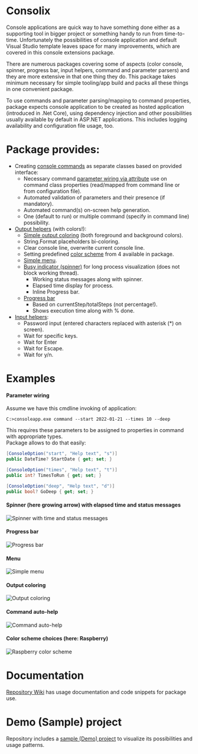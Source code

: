 # Consolix

Console applications are quick way to have something done either as a supporting tool in bigger project or something handy to run from time-to-time. Unfortunately the possibilities of console application and default Visual Studio template leaves space for many improvements, which are covered in this console extensions package.

There are numerous packages covering some of aspects (color console, spinner, progress bar, input helpers, command and parameter parsers) and they are more extensive in that one thing they do. This package takes minimum necessary for simple tooling/app build and packs all these things in one convenient package.

To use commands and parameter parsing/mapping to command properties, package expects console application to be created as hosted application (introduced in .Net Core), using dependency injection and other possibilities usually available by default in ASP.NET applications. This includes logging availability and configuration file usage, too.

# Package provides:

* Creating [console commands](https://github.com/salixzs/Consolix/wiki/Commands) as separate classes based on provided interface:
  * Necessary command [parameter wiring via attribute](https://github.com/salixzs/Consolix/wiki/Parameters) use on command class properties (read/mapped from command line or from configuration file).
  * Automated validation of parameters and their presence (if mandatory).
  * Automated command(s) on-screen help generation.
  * One (default to run) or multiple command (specify in command line) possibility.
* [Output helpers](https://github.com/salixzs/Consolix/wiki/Output-helpers) (with colors!):
  * [Simple output coloring](https://github.com/salixzs/Consolix/wiki/Colored-output) (both foreground and background colors).
  * String.Format placeholders bi-coloring.
  * Clear console line, overwrite current console line.
  * Setting predefined [color scheme](https://github.com/salixzs/Consolix/wiki/Color-schemes) from 4 available in package.
  * [Simple menu](https://github.com/salixzs/Consolix/wiki/Input-helpers#menu).
  * [Busy indicator (spinner)](https://github.com/salixzs/Consolix/wiki/Spinner) for long process visualization (does not block working thread).
    * Working status messages along with spinner.
    * Elapsed time display for process.
    * Inline Progress bar.
  * [Progress bar](https://github.com/salixzs/Consolix/wiki/Progress-bar)
    * Based on currentStep/totalSteps (not percentage!).
    * Shows execution time along with % done.
* [Input helpers](https://github.com/salixzs/Consolix/wiki/Input-helpers):
  * Password input (entered characters replaced with asterisk (*) on screen).
  * Wait for specific keys.
  * Wait for Enter
  * Wait for Escape.
  * Wait for y/n.


# Examples

#### Parameter wiring
Assume we have this cmdline invoking of application:
```
C:>consoleapp.exe command --start 2022-01-21 --times 10 --deep
```

This requires these parameters to be assigned to properties in command with appropriate types.\
Package allows to do that easily:

```csharp
[ConsoleOption("start", "Help text", "s")]
public DateTime? StartDate { get; set; }

[ConsoleOption("times", "Help text", "t")]
public int? TimesToRun { get; set; }

[ConsoleOption("deep", "Help text", "d")]
public bool? GoDeep { get; set; }
```

#### Spinner (here growing arrow) with elapsed time and status messages
![Spinner with time and status messages](https://raw.githubusercontent.com/wiki/salixzs/Consolix/spinner_time.gif)

#### Progress bar
![Progress bar](https://raw.githubusercontent.com/wiki/salixzs/Consolix/progress_bar.gif)

#### Menu
![Simple menu](https://raw.githubusercontent.com/wiki/salixzs/Consolix/menu.gif)

#### Output coloring
![Output coloring](https://raw.githubusercontent.com/wiki/salixzs/consolix/string_format.jpg)

#### Command auto-help
![Command auto-help](https://raw.githubusercontent.com/wiki/salixzs/consolix/command-args-help.jpg)

#### Color scheme choices (here: Raspberry)
![Raspberry color scheme](https://raw.githubusercontent.com/wiki/salixzs/consolix/raspberry.jpg)


# Documentation

[Repository Wiki](https://github.com/salixzs/Consolix/wiki) has usage documentation and code snippets for package use.

# Demo (Sample) project

Repository includes a [sample (Demo) project](https://github.com/salixzs/Consolix/tree/main/Sample) to visualize its possibilities and usage patterns.
